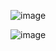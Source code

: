 ![image](https://github.com/jeuneseven/ReadingNotes/assets/8426758/bd264010-0704-4479-959f-53fba837a9c6)

![image](https://github.com/jeuneseven/ReadingNotes/assets/8426758/c4ae0f7b-6596-4518-a132-0174bb12bfca)

